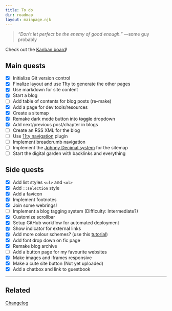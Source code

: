 ```yaml
---
title: To do
dir: roadmap
layout: mainpage.njk
---
```


> _“Don’t let perfect be the enemy of good enough.”_ —some guy probably

Check out the [Kanban board](https://github.com/users/tencurse/projects/1/views/1)!

## Main quests

- [x] Initialize Git version control
- [x] Finalize layout and use 11ty to generate the other pages
- [x] Use markdown for site content
- [x] Start a blog
- [ ] Add table of contents for blog posts (re–make)
- [x] Add a page for dev tools/resources
- [x] Create a sitemap
- [x] Remake dark mode button into ~~toggle~~ dropdown
- [x] Add next/previous post/chapter in blogs
- [ ] Create an RSS XML for the blog
- [ ] Use [11ty navigation](https://www.11ty.dev/docs/plugins/navigation/) plugin
- [ ] Implement breadcrumb navigation
- [ ] Implement the [Johnny Decimal system](https://johnnydecimal.com/) for the sitemap
- [ ] Start the digital garden with backlinks and everything

## Side quests

- [x] Add list styles `<ul>` and `<ol>`
- [x] Add `::selection` style
- [x] Add a favicon
- [x] Implement footnotes
- [x] Join some webrings!
- [ ] Implement a blog tagging system (Difficulty: Intermediate?)
- [x] Customize scrollbar
- [x] Setup GitHub workflow for automated deployment
- [x] Show indicator for external links
- [x] Add more colour schemes? (use this [tutorial](https://lukelowrey.com/css-variable-theme-switcher/))
- [x] Add font drop down on fic page
- [x] Remake blog archive
- [ ] Add a button page for my favourite websites
- [x] Make images and iframes responsive
- [x] Make a cute site button (Not yet uploaded)
- [x] Add a chatbox and link to guestbook

---

## Related

[Changelog](/changelog)

